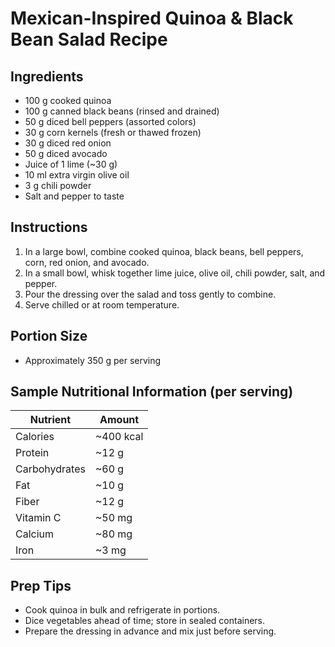 # Mexican-Inspired Quinoa & Black Bean Salad Recipe

## Ingredients
- 100 g cooked quinoa
- 100 g canned black beans (rinsed and drained)
- 50 g diced bell peppers (assorted colors)
- 30 g corn kernels (fresh or thawed frozen)
- 30 g diced red onion
- 50 g diced avocado
- Juice of 1 lime (~30 g)
- 10 ml extra virgin olive oil
- 3 g chili powder
- Salt and pepper to taste

## Instructions
1. In a large bowl, combine cooked quinoa, black beans, bell peppers, corn, red onion, and avocado.
2. In a small bowl, whisk together lime juice, olive oil, chili powder, salt, and pepper.
3. Pour the dressing over the salad and toss gently to combine.
4. Serve chilled or at room temperature.

## Portion Size
- Approximately 350 g per serving

## Sample Nutritional Information (per serving)
| Nutrient         | Amount    |
|------------------|-----------|
| Calories         | ~400 kcal |
| Protein          | ~12 g     |
| Carbohydrates    | ~60 g     |
| Fat              | ~10 g     |
| Fiber            | ~12 g     |
| Vitamin C        | ~50 mg    |
| Calcium          | ~80 mg    |
| Iron             | ~3 mg     |

## Prep Tips
- Cook quinoa in bulk and refrigerate in portions.
- Dice vegetables ahead of time; store in sealed containers.
- Prepare the dressing in advance and mix just before serving.
